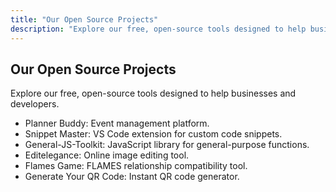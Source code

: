 ```yaml
---
title: "Our Open Source Projects"
description: "Explore our free, open-source tools designed to help businesses and developers."
---
```


## Our Open Source Projects
Explore our free, open-source tools designed to help businesses and developers.

- Planner Buddy: Event management platform.
- Snippet Master: VS Code extension for custom code snippets.
- General-JS-Toolkit: JavaScript library for general-purpose functions.
- Editelegance: Online image editing tool.
- Flames Game: FLAMES relationship compatibility tool.
- Generate Your QR Code: Instant QR code generator.
